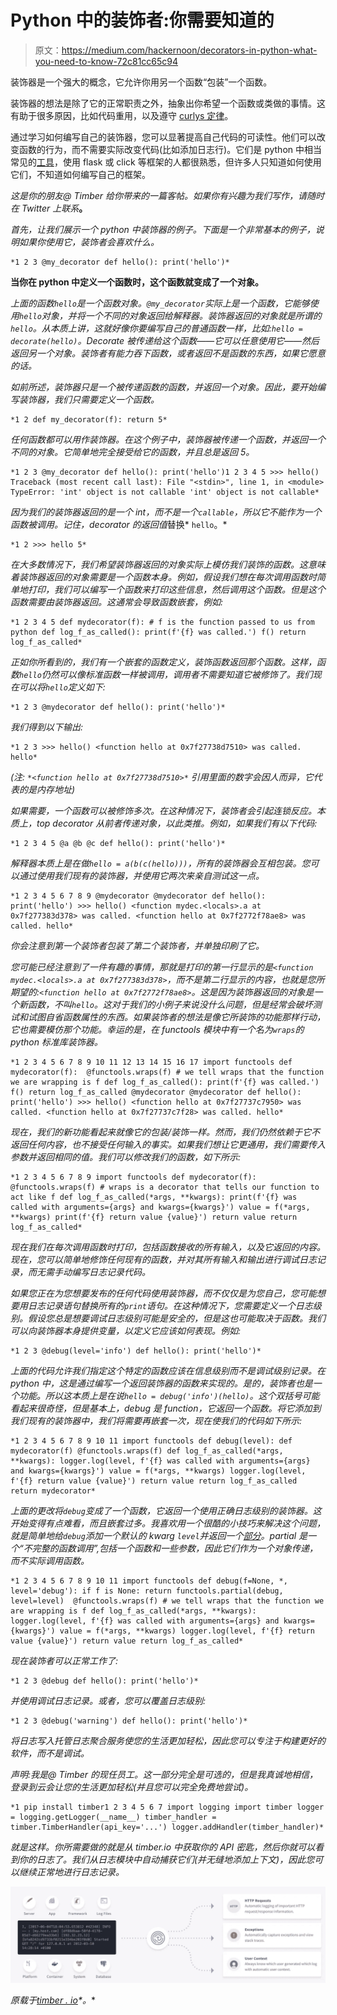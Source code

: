 # Python 中的装饰者:你需要知道的

> 原文：<https://medium.com/hackernoon/decorators-in-python-what-you-need-to-know-72c81cc65c94>

装饰器是一个强大的概念，它允许你用另一个函数“包装”一个函数。

装饰器的想法是除了它的正常职责之外，抽象出你希望一个函数或类做的事情。这有助于很多原因，比如代码重用，以及遵守 [curlys 定律](https://blog.codinghorror.com/curlys-law-do-one-thing/)。

通过学习如何编写自己的装饰器，您可以显著提高自己代码的可读性。他们可以改变函数的行为，而不需要实际改变代码(比如添加日志行)。它们是 python 中相当常见的[工具](https://hackernoon.com/tagged/tool)，使用 flask 或 click 等框架的人都很熟悉，但许多人只知道如何使用它们，不知道如何编写自己的框架。

*这是你的朋友@ Timber 给你带来的一篇客帖。如果你有兴趣为我们写作，请随时在 Twitter 上联系*[](https://twitter.com/timberdotio)**。**

*首先，让我们展示一个 python 中装饰器的例子。下面是一个非常基本的例子，说明如果你使用它，装饰者会喜欢什么。*

```
*1 2 3 @my_decorator def hello(): print('hello')*
```

**当你在 python 中定义一个函数时，这个函数就变成了一个对象。**

*上面的函数`hello`是一个函数对象。`@my_decorator`实际上是一个函数，它能够使用`hello`对象，并将一个不同的对象返回给解释器。装饰器返回的对象就是所谓的`hello`。从本质上讲，这就好像你要编写自己的普通函数一样，比如:`hello = decorate(hello)`。Decorate 被传递给这个函数——它可以任意使用它——然后返回另一个对象。装饰者有能力吞下函数，或者返回不是函数的东西，如果它愿意的话。*

*如前所述，装饰器只是一个被传递函数的函数，并返回一个对象。因此，要开始编写装饰器，我们只需要定义一个函数。*

```
*1 2 def my_decorator(f): return 5*
```

*任何函数都可以用作装饰器。在这个例子中，装饰器被传递一个函数，并返回一个不同的对象。它简单地完全接受给它的函数，并且总是返回 5。*

```
*1 2 3 @my_decorator def hello(): print('hello')1 2 3 4 5 >>> hello() Traceback (most recent call last): File "<stdin>", line 1, in <module> TypeError: 'int' object is not callable 'int' object is not callable*
```

*因为我们的装饰器返回的是一个 int，而不是一个`callable`，所以它不能作为一个函数被调用。记住，decorator 的返回值*替换* `hello`。*

```
*1 2 >>> hello 5*
```

*在大多数情况下，我们希望装饰器返回的对象实际上模仿我们装饰的函数。*这意味着装饰器返回的对象需要是一个函数本身*。例如，假设我们想在每次调用函数时简单地打印，我们可以编写一个函数来打印这些信息，然后调用这个函数。但是这个函数需要由装饰器返回。这通常会导致函数嵌套，例如:*

```
*1 2 3 4 5 def mydecorator(f): # f is the function passed to us from python def log_f_as_called(): print(f'{f} was called.') f() return log_f_as_called*
```

*正如你所看到的，我们有一个嵌套的函数定义，装饰函数返回那个函数。这样，函数`hello`仍然可以像标准函数一样被调用，调用者不需要知道它被修饰了。我们现在可以将`hello`定义如下:*

```
*1 2 3 @mydecorator def hello(): print('hello')*
```

*我们得到以下输出:*

```
*1 2 3 >>> hello() <function hello at 0x7f27738d7510> was called. hello*
```

**(注:* `*<function hello at 0x7f27738d7510>*` *引用里面的数字会因人而异，它代表的是内存地址)**

*如果需要，一个函数可以被修饰多次。在这种情况下，装饰者会引起连锁反应。本质上，top decorator 从前者传递对象，以此类推。例如，如果我们有以下代码:*

```
*1 2 3 4 5 @a @b @c def hello(): print('hello')*
```

*解释器本质上是在做`hello = a(b(c(hello)))`，所有的装饰器会互相包装。您可以通过使用我们现有的装饰器，并使用它两次来亲自测试这一点。*

```
*1 2 3 4 5 6 7 8 9 @mydecorator @mydecorator def hello(): print('hello') >>> hello() <function mydec.<locals>.a at 0x7f277383d378> was called. <function hello at 0x7f2772f78ae8> was called. hello*
```

*你会注意到第一个装饰者包装了第二个装饰者，并单独印刷了它。*

*您可能已经注意到了一件有趣的事情，那就是打印的第一行显示的是`<function mydec.<locals>.a at 0x7f277383d378>`，而不是第二行显示的内容，也就是您所期望的:`<function hello at 0x7f2772f78ae8>`。这是因为装饰器返回的对象是一个新函数，不叫`hello`。这对于我们的小例子来说没什么问题，但是经常会破坏测试和试图自省函数属性的东西。如果装饰者的想法是像它所装饰的功能那样行动，它也需要模仿那个功能。幸运的是，在 functools 模块中有一个名为`wraps`的 python 标准库装饰器。*

```
*1 2 3 4 5 6 7 8 9 10 11 12 13 14 15 16 17 import functools def mydecorator(f):  @functools.wraps(f) # we tell wraps that the function we are wrapping is f def log_f_as_called(): print(f'{f} was called.') f() return log_f_as_called @mydecorator @mydecorator def hello(): print('hello') >>> hello() <function hello at 0x7f27737c7950> was called. <function hello at 0x7f27737c7f28> was called. hello*
```

*现在，我们的新功能看起来就像它的包装/装饰一样。然而，我们仍然依赖于它不返回任何内容，也不接受任何输入的事实。如果我们想让它更通用，我们需要传入参数并返回相同的值。我们可以修改我们的函数，如下所示:*

```
*1 2 3 4 5 6 7 8 9 import functools def mydecorator(f):  @functools.wraps(f) # wraps is a decorator that tells our function to act like f def log_f_as_called(*args, **kwargs): print(f'{f} was called with arguments={args} and kwargs={kwargs}') value = f(*args, **kwargs) print(f'{f} return value {value}') return value return log_f_as_called*
```

*现在我们在每次调用函数时打印，包括函数接收的所有输入，以及它返回的内容。现在，您可以简单地修饰任何现有的函数，并对其所有输入和输出进行调试日志记录，而无需手动编写日志记录代码。*

*如果您正在为您想要发布的任何代码使用装饰器，而不仅仅是为您自己，您可能想要用日志记录语句替换所有的`print`语句。在这种情况下，您需要定义一个日志级别。假设您总是想要调试日志级别可能是安全的，但是这也可能取决于函数。我们可以向装饰器本身提供变量，以定义它应该如何表现。例如:*

```
*1 2 3 @debug(level='info') def hello(): print('hello')*
```

*上面的代码允许我们指定这个特定的函数应该在信息级别而不是调试级别记录。在 python 中，这是通过编写一个返回装饰器的函数来实现的。是的，装饰者也是一个功能。所以这本质上是在说`hello = debug('info')(hello)`。这个双括号可能看起来很奇怪，但是基本上，debug 是 function，它返回一个函数。将它添加到我们现有的装饰器中，我们将需要再嵌套一次，现在使我们的代码如下所示:*

```
*1 2 3 4 5 6 7 8 9 10 11 import functools def debug(level): def mydecorator(f) @functools.wraps(f) def log_f_as_called(*args, **kwargs): logger.log(level, f'{f} was called with arguments={args} and kwargs={kwargs}') value = f(*args, **kwargs) logger.log(level, f'{f} return value {value}') return value return log_f_as_called return mydecorator*
```

*上面的更改将`debug`变成了一个函数，它返回一个使用正确日志级别的装饰器。这开始变得有点难看，而且嵌套过多。我喜欢用一个很酷的小技巧来解决这个问题，就是简单地给`debug`添加一个默认的 kwarg `level`并返回一个[部分](https://docs.python.org/2/library/functools.html#functools.partial)。partial 是一个“不完整的函数调用”,包括一个函数和一些参数，因此它们作为一个对象传递，而不实际调用函数。*

```
*1 2 3 4 5 6 7 8 9 10 11 import functools def debug(f=None, *, level='debug'): if f is None: return functools.partial(debug, level=level)  @functools.wraps(f) # we tell wraps that the function we are wrapping is f def log_f_as_called(*args, **kwargs): logger.log(level, f'{f} was called with arguments={args} and kwargs={kwargs}') value = f(*args, **kwargs) logger.log(level, f'{f} return value {value}') return value return log_f_as_called*
```

*现在装饰者可以正常工作了:*

```
*1 2 3 @debug def hello(): print('hello')*
```

*并使用调试日志记录。或者，您可以覆盖日志级别:*

```
*1 2 3 @debug('warning') def hello(): print('hello')*
```

*将日志写入托管日志聚合服务使您的生活更加轻松，因此您可以专注于构建更好的软件，而不是调试。*

*声明:我是@ Timber 的现任员工。这一部分完全是可选的，但是我真诚地相信，登录到云会让您的生活更加轻松(并且您可以完全免费地尝试)。*

```
*1 pip install timber1 2 3 4 5 6 7 import logging import timber logger = logging.getLogger(__name__) timber_handler = timber.TimberHandler(api_key='...') logger.addHandler(timber_handler)*
```

*就是这样。你所需要做的就是从 timber.io 中获取你的 API 密匙，然后你就可以看到你的日志了。我们从日志模块中自动捕获它们(并无缝地添加上下文)，因此您可以继续正常地进行日志记录。*

*![](img/f9c6dc499ca8685bbdaa43447da9c881.png)*

**原载于*[*timber . io*](https://timber.io/blog/decorators-in-python/)*。**